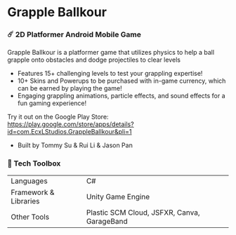 # Grapple Ballkour

<h3>☄️ 2D Platformer Android Mobile Game </h3>

Grapple Ballkour is a platformer game that utilizes physics to help a ball grapple onto obstacles and dodge projectiles to clear levels
* Features 15+ challenging levels to test your grappling expertise!
* 10+ Skins and Powerups to be purchased with in-game currency, which can be earned by playing the game!
* Engaging grappling animations, particle effects, and sound effects for a fun gaming experience!

Try it out on the Google Play Store: https://play.google.com/store/apps/details?id=com.EcxLStudios.GrappleBallkour&pli=1
<br/>

* Built by Tommy Su & Rui Li & Jason Pan

<h3> 🧰 Tech Toolbox </h3>
<table>
    <tr>
        <td> Languages </td>
        <td> C# </td>
    </tr>
    <tr>
        <td> Framework & Libraries </td>
        <td> Unity Game Engine </td>
    </tr>
        <tr>
        <td> Other Tools </td>
        <td> Plastic SCM Cloud, JSFXR, Canva, GarageBand </td>
    </tr>
</table>
